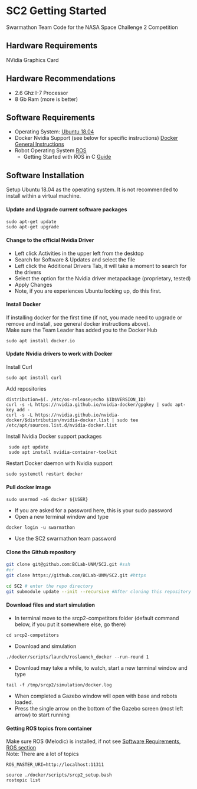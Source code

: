 # SC2 Getting Started
Swarmathon Team Code for the NASA Space Challenge 2 Competition

## Hardware Requirements
NVidia Graphics Card

## Hardware Recommendations
* 2.6 Ghz I-7 Processor
* 8 Gb Ram (more is better)

## Software Requirements
* Operating System: [Ubuntu 18.04](https://releases.ubuntu.com/18.04.4/)
* Docker Nvidia Support (see below for specific instructions) [Docker General Instructions](https://docs.docker.com/engine/install/ubuntu/#installation-methods
)
* Robot Operating System [ROS](http://wiki.ros.org/melodic/Installation/Ubuntu)
  * Getting Started with ROS in C [Guide](https://www.cse.sc.edu/~jokane/agitr/agitr-letter.pdf)

## Software Installation
Setup Ubuntu 18.04 as the operating system. It is not recommended to install within a virtual machine.  

#### Update and Upgrade current software packages
```
sudo apt-get update
sudo apt-get upgrade
```
#### Change to the official Nvidia Driver
* Left click Activities in the upper left from the desktop
* Search for Software & Updates and select the file
* Left click the Additional Drivers Tab, it will take a moment to search for the drivers
* Select the option for the Nvidia driver metapackage <version> (proprietary, tested)
* Apply Changes
* Note, if you are experiences Ubuntu locking up, do this first.

#### Install Docker
If installing docker for the first time (if not, you made need to upgrade or remove and install, see general docker instructions above).  
Make sure the Team Leader has added you to the Docker Hub
```
sudo apt install docker.io
```
#### Update Nvidia drivers to work with Docker
Install Curl
```
sudo apt install curl
```
Add repositories
```
distribution=$(. /etc/os-release;echo $ID$VERSION_ID)
curl -s -L https://nvidia.github.io/nvidia-docker/gpgkey | sudo apt-key add -
curl -s -L https://nvidia.github.io/nvidia-docker/$distribution/nvidia-docker.list | sudo tee /etc/apt/sources.list.d/nvidia-docker.list
```
Install Nvidia Docker support packages
```
 sudo apt update 
 sudo apt install nvidia-container-toolkit
```
Restart Docker daemon with Nvidia support
```
sudo systemctl restart docker
```
#### Pull docker image
```
sudo usermod -aG docker ${USER}
```
* If you are asked for a password here, this is your sudo password
* Open a new terminal window and type
```
docker login -u swarmathon
```
* Use the SC2 swarmathon team password

#### Clone the Github repository
```BASH
git clone git@github.com:BCLab-UNM/SC2.git #ssh
#or
git clone https://github.com/BCLab-UNM/SC2.git #https

cd SC2 # enter the repo directory
git submodule update --init --recursive #After cloning this repository you need to initialize and update the submodule(s)
```

#### Download files and start simulation
* In terminal move to the srcp2-competitors folder (default command below, if you put it somewhere else, go there)
```
cd srcp2-competitors
```
* Download and simulation
```
./docker/scripts/launch/roslaunch_docker --run-round 1
```
* Download may take a while, to watch, start a new terminal window and type
```
tail -f /tmp/srcp2/simulation/docker.log
```
* When completed a Gazebo window will open with base and robots loaded.
* Press the single arrow on the bottom of the Gazebo screen (most left arrow) to start running

#### Getting ROS topics from container
Make sure ROS (Melodic) is installed, if not see [Software Requirements, ROS section](#software-requirements)  
Note: There are a lot of topics
```
ROS_MASTER_URI=http://localhost:11311 

source ./docker/scripts/srcp2_setup.bash
rostopic list
```
